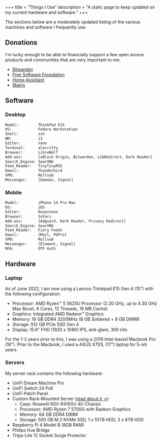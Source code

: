 +++
title = "Things I Use"
description = "A static page to keep updated on my current hardware and software."
+++

The sections below are a moderately updated listing of the various machines and 
software I frequently use.

## Donations

I'm lucky enough to be able to financially support a few open source products 
and communities that are very important to me:

- [Bitwarden](https://bitwarden.com)
- [Free Software Foundation](https://www.fsf.org)
- [Home Assistant](https://www.home-assistant.io)
- [Matrix](https://matrix.org)

## Software

### Desktop

```bash
Model:         ThinkPad E15
OS:            Fedora Workstation
Shell:         zsh
WM:            i3
Editor:        nano
Terminal:      alacritty
Browser:       LibreWolf
Add-ons:       [uBlock Origin, Bitwarden, LibRedirect, Dark Reader]
Search_Engine: SearXNG
Feed_Reader:   TinyTinyRSS
Email:         Thunderbird
VPN:           Mullvad
Messenger:     [Gomuks, Signal]
```

### Mobile

```bash
Model:         iPhone 14 Pro Max
OS:            iOS
Editor:        Runestone
Browser:       Safari
Add-ons:       [Adguard, Dark Reader, Privacy Redirect]
Search_Engine: SearXNG
Feed_Reader:   Fiery Feeds
Email:         [Mail, PGPro]
VPN:           Mullvad
Messenger:     [Element, Signal]
MFA:           OTP Auth
```

## Hardware

### Laptop

As of June 2022, I am now using a Lenovo Thinkpad E15 Gen 4 (15") with the 
following configuration:

- Processor: AMD Ryzen™ 5 5625U Processor (2.30 GHz, up to 4.30 GHz Max Boost, 6 
Cores, 12 Threads, 16 MB Cache)
- Graphics: Integrated AMD Radeon™ Graphics
- Memory: 16 GB DDR4 3200MHz (8 GB Soldered + 8 GB DIMM)
- Storage: 512 GB PCIe SSD Gen 4
- Display: 15.6" FHD (1920 x 1080) IPS, anti-glare, 300 nits

For the 1-2 years prior to this, I was using a 2019 Intel-based Macbook Pro 
(16"). Prior to the Macbook, I used a ASUS X751L (17") laptop for 5-ish years.

### Servers

My server rack contains the following hardware:

- UniFi Dream Machine Pro
- UniFi Switch 24 PoE
- UniFi Patch Panel
- Custom Rack-Mounted Server ([read about it &rarr;](/blog/server-build/))
  - Case: Rosewill RSV-R4100U 4U Chassis
  - Processor: AMD Ryzen 7 5700G with Radeon Graphics
  - Memory: 64 GB DDR4 DIMM
  - Storage: 500 GB M.2 NVMe SSD, 1 x 10TB HDD, 3 x 8TB HDD
- Raspberry Pi 4 Model B (8GB RAM)
- Philips Hue Bridge
- Tripp-Lite 12 Socket Surge Protector

